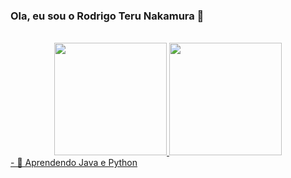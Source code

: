 ### Ola, eu sou o Rodrigo Teru Nakamura 👋<br>
<br>
<div align="center">
  <a href="https://github.com/Rodrigo-Teru">
  <img height="180em" src="https://github-readme-stats.vercel.app/api?username=Rodrigo-Teru&show_icons=true&theme=github_dark&include_all_commits=true&count_private=true"/>
  <img height="180em" src="https://github-readme-stats.vercel.app/api/top-langs/?username=Rodrigo-Teru&layout=compact&langs_count=7&theme=github_dark"/>
</div>
- 🌱 Aprendendo Java e Python
<!--
**Rodrigo-Teru/Rodrigo-Teru** is a ✨ _special_ ✨ repository because its `README.md` (this file) appears on your GitHub profile.

Here are some ideas to get you started:

- 🔭 I’m currently working on ...
- 🌱 I’m currently learning ...
- 👯 I’m looking to collaborate on ...
- 🤔 I’m looking for help with ...
- 💬 Ask me about ...
- 📫 How to reach me: ...
- 😄 Pronouns: ...
- ⚡ Fun fact: ...
-->
